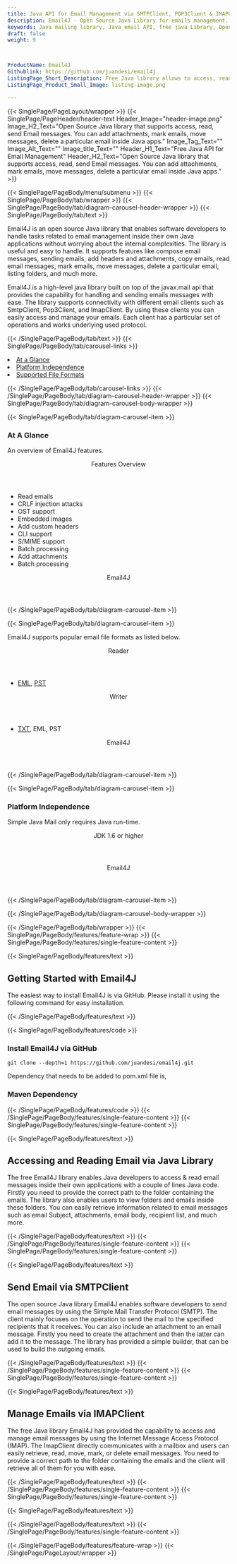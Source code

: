 ```yaml
---
title: Java API for Email Management via SMTPClient, POP3Client & IMAPClient
description: Email4J - Open Source Java Library for emails management. It supports SMTPClient, POP3Client & IMAPClient. You can add attachments, embedded images & more.
keywords: Java mailing library, Java email API, free java Library, Open Source email Library, Java PST programming, java EML, java Outlook MSG, Add Attachments to Email, Java eml library, create MSG email, Extract email messages, Java outlook, Java PST development, Conversion b/t MimeMessage, Conversion b/t EML and Outlook MSG
draft: false
weight: 9



ProductName: Email4J
Githublink: https://github.com/juandesi/email4j
ListingPage_Short_Description: Free Java library allows to access, read, send Email messages. You can add attachments, mark emails, move messages, delete a particular email inside Java apps.
ListingPage_Product_Small_Image: listing-image.png 

---
```


{{< SinglePage/PageLayout/wrapper >}}
{{< SinglePage/PageHeader/header-text
Header_Image="header-image.png"
Image_H2_Text="Open Source Java library that supports access, read, send Email messages. You can add attachments, mark emails, move messages, delete a particular email inside Java apps."
Image_Tag_Text=""
Image_Alt_Text=""
Image_title_Text=""
Header_H1_Text="Free Java API for Email Management"
Header_H2_Text="Open Source Java library that supports access, read, send Email messages. You can add attachments, mark emails, move messages, delete a particular email inside Java apps." >}}

{{< SinglePage/PageBody/menu/submenu >}}
{{< SinglePage/PageBody/tab/wrapper >}}
{{< SinglePage/PageBody/tab/diagram-carousel-header-wrapper >}}
{{< SinglePage/PageBody/tab/text >}}



<p>Email4J is an open source Java library that enables software developers to handle tasks related to email management inside their own Java applications without worrying about the internal complexities. The library is useful and easy to handle. It supports features like compose email messages, sending emails, add headers and attachments, copy emails, read email messages, mark emails, move messages, delete a particular email, listing folders, and much more.</p>
<p>Email4J is a high-level java library built on top of the javax.mail api that provides the capability for handling and sending emails messages with ease. The library supports connectivity with different email clients such as SmtpClient, Pop3Client, and ImapClient. By using these clients you can easily access and manage your emails. Each client has a particular set of operations and works underlying used protocol.</p>

{{< /SinglePage/PageBody/tab/text >}}
{{< SinglePage/PageBody/tab/carousel-links >}}

<li data-target="#diagramcarousel" data-slide-to="0"><a href="#">At a Glance</a></li>
<li data-target="#diagramcarousel" data-slide-to="2"><a href="#">Platform Independence</a></li>
<li data-target="#diagramcarousel" data-slide-to="1"><a class="activetab" href="#">Supported File Formats</a></li>


{{< /SinglePage/PageBody/tab/carousel-links >}}
{{< /SinglePage/PageBody/tab/diagram-carousel-header-wrapper >}}
{{< SinglePage/PageBody/tab/diagram-carousel-body-wrapper >}}

{{< SinglePage/PageBody/tab/diagram-carousel-item >}}
<h3>At A Glance</h3>
<p>An overview of Email4J features.</p>
<div class="diagram1 d1-poi">
<div class="d1-row">
<div class="d1-col d1-right"><header>Features Overview</header>
<ul>
<li>Read emails</li>
<li>CRLF injection attacks</li>
<li>OST support</li>
<li>Embedded images</li>
<li>Add custom headers</li>
<li>CLI support</li>
<li>S/MIME support</li>
<li>Batch processing</li>
<li>Add attachments</li>
<li>Batch processing</li>
</ul>
</div>
<!--/left-->
<div class="d1-col d1-right"> </div>
</div>
<div class="d1-logo" style="border: none;"><!--<img class="bg-lite" src='listing-image.png' alt="Apache POI" />--><header>Email4J</header><footer><small></small></footer></div>
<!--/logo--></div>
<!--/diagram1-->
{{< /SinglePage/PageBody/tab/diagram-carousel-item >}}

{{< SinglePage/PageBody/tab/diagram-carousel-item >}}
<p>Email4J supports popular email file formats as listed below.</p>
<div class="diagram1 d2 d1-poi">
<div class="d1-row">
<div class="d1-col d1-left"><header><i class="fa fa-arrows-v"> </i> Reader</header>
<ul>
<li><span class="wikilink"><a href="https://docs.fileformat.com/email/eml/">EML</a>, <a href="https://docs.fileformat.com/email/pst/">PST</a></span></li>
</ul>
</div>
<!--/left-->
<div class="d1-col d1-right"><header><i class="fa fa-long-arrow-down"> </i> Writer</header>
<ul>
<li><a href="https://docs.fileformat.com/word-processing/txt/">TXT</a>,<span class="wikilink"> EML, PST</span></li>
</ul>
</div>
<!--/right--></div>
<!--/row-->
<div class="d1-logo" style="border: none;"><!--<img class="bg-lite" src='listing-image.png' alt="Apache POI" />--><header>Email4J</header><footer><small></small></footer></div>
<!--/logo--></div>
<!--/diagram2-->
{{< /SinglePage/PageBody/tab/diagram-carousel-item >}}

{{< SinglePage/PageBody/tab/diagram-carousel-item >}}
<h3>Platform Independence</h3>
<p>Simple Java Mail only requires Java run-time.</p>
<div class="diagram1 d1-poi">
<div class="d1-row">
<div class="d1-col d1-left"><header><i class="fa fa-cubes"> </i>JDK 1.6 or higher</header></div>
<!--/left-->
<div class="d1-col d1-right"> </div>
<!--/right--></div>
<!--/row-->
<div class="d1-logo" style="border: none;"><!--<img class="bg-lite" src='listing-image.png' alt="Apache POI" />--><header>Email4J</header><footer><small></small></footer></div>
<!--/logo--></div>
<!--/diagram2 -->
{{< /SinglePage/PageBody/tab/diagram-carousel-item >}}

{{< /SinglePage/PageBody/tab/diagram-carousel-body-wrapper >}}

{{< /SinglePage/PageBody/tab/wrapper >}}
{{< SinglePage/PageBody/features/feature-wrap >}}
{{< SinglePage/PageBody/features/single-feature-content >}}

{{< SinglePage/PageBody/features/text >}}
<h2 class="h2title">Getting Started with Email4J</h2>
<p>The easiest way to install Email4J is via GitHub. Please install it using the following command for easy installation.</p>
{{< /SinglePage/PageBody/features/text >}}

{{< SinglePage/PageBody/features/code >}}
<h3>Install Email4J via GitHub</h3>
<pre><code class="html">git clone --depth=1 https://github.com/juandesi/email4j.git </code></pre>

<p>Dependency that needs to be added to pom.xml file is,</p>
<h3>Maven Dependency</h3>
{{< /SinglePage/PageBody/features/code >}}
{{< /SinglePage/PageBody/features/single-feature-content >}}
{{< SinglePage/PageBody/features/single-feature-content >}}

{{< SinglePage/PageBody/features/text >}}
<h2 class="h2title">Accessing and Reading Email via Java Library</h2>
<p>The free Email4J library enables Java developers to access & read email messages inside their own applications with a couple of lines Java code. Firstly you need to provide the correct path to the folder containing the emails. The library also enables users to view folders and emails inside these folders. You can easily retrieve information related to email messages such as email Subject, attachments, email body, recipient list, and much more.</p>

{{< /SinglePage/PageBody/features/text >}}
{{< /SinglePage/PageBody/features/single-feature-content >}}
{{< SinglePage/PageBody/features/single-feature-content >}}

{{< SinglePage/PageBody/features/text >}}
<h2 class="h2title">Send Email via SMTPClient</h2>
<p>The open source Java library Email4J enables software developers to send email messages by using the Simple Mail Transfer Protocol (SMTP). The client mainly focuses on the operation to send the mail to the specified recipients that it receives. You can also include an attachment to an email message. Firstly you need to create the attachment and then the latter can add it to the message. The library has provided a simple builder, that can be used to build the outgoing emails.</p>

{{< /SinglePage/PageBody/features/text >}}
{{< /SinglePage/PageBody/features/single-feature-content >}}
{{< SinglePage/PageBody/features/single-feature-content >}}

{{< SinglePage/PageBody/features/text >}}
<h2 class="h2title">Manage Emails via IMAPClient</h2>
<p>The free Java library Email4J has provided the capability to access and manage email messages by using the Internet Message Access Protocol (IMAP). The ImapClient directly communicates with a mailbox and users can easily retrieve, read, move, mark, or delete email messages. You need to provide a correct path to the folder containing the emails and the client will retrieve all of them for you with ease.</p>

{{< /SinglePage/PageBody/features/text >}}
{{< /SinglePage/PageBody/features/single-feature-content >}}
{{< SinglePage/PageBody/features/single-feature-content >}}

{{< SinglePage/PageBody/features/text >}}
 
{{< /SinglePage/PageBody/features/text >}}
{{< /SinglePage/PageBody/features/single-feature-content >}}

{{< /SinglePage/PageBody/features/feature-wrap >}}
{{< /SinglePage/PageLayout/wrapper >}}